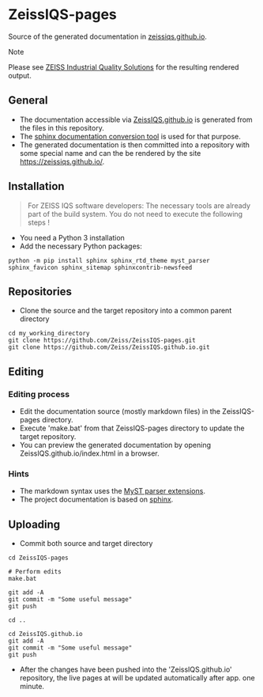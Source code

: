 # ZeissIQS-pages

Source of the generated documentation in [zeissiqs.github.io](https://zeissiqs.github.io/).

> [!NOTE]
> Please see [ZEISS Industrial Quality Solutions](https://zeissiqs.github.io) for the resulting rendered output.

## General

* The documentation accessible via [ZeissIQS.github.io](https://github.com/ZeissIQS/ZeissIQS.github.io) is generated from the files in this repository.
* The [sphinx documentation conversion tool](https://www.sphinx-doc.org) is used for that purpose.
* The generated documentation is then committed into a repository with some special name and can the be rendered by the site https://zeissiqs.github.io/.

## Installation

> For ZEISS IQS software developers: The necessary tools are already part of the build system. You do not need to execute the following steps !

* You need a Python 3 installation
* Add the necessary Python packages:

~~~
python -m pip install sphinx sphinx_rtd_theme myst_parser sphinx_favicon sphinx_sitemap sphinxcontrib-newsfeed
~~~

## Repositories

* Clone the source and the target repository into a common parent directory

~~~
cd my_working_directory
git clone https://github.com/Zeiss/ZeissIQS-pages.git
git clone https://github.com/Zeiss/ZeissIQS.github.io.git
~~~

## Editing

### Editing process

* Edit the documentation source (mostly markdown files) in the ZeissIQS-pages directory.
* Execute 'make.bat' from that ZeissIQS-pages directory to update the target repository.
* You can preview the generated documentation by opening ZeissIQS.github.io/index.html in a browser.

### Hints

* The markdown syntax uses the [MyST parser extensions](https://myst-parser.readthedocs.io/en/latest/index.html).
* The project documentation is based on [sphinx](https://www.sphinx-doc.org/en/master/index.html).


## Uploading

* Commit both source and target directory

~~~
cd ZeissIQS-pages

# Perform edits
make.bat

git add -A
git commit -m "Some useful message"
git push

cd ..

cd ZeissIQS.github.io
git add -A
git commit -m "Some useful message"
git push
~~~

* After the changes have been pushed into the 'ZeissIQS.github.io' repository, the live pages at [](https://zeissiqs.github.io) will be updated automatically after app. one minute.
